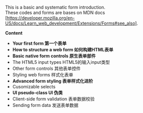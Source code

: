 This is a basic and systematic form introduction. <br>
These codes and forms are bases on MDN docs [https://developer.mozilla.org/en-US/docs/Learn_web_development/Extensions/Forms#see_also].

**Content**
- **Your first form 第一个表单**
- **How to structure a web form 如何构建HTML表单**
- **Basic native form controls 原生表单部件**
- The HTML5 input types HTML5的输入input类型
- Other form controls 其他表单控件
- Styling web forms 样式化表单
- **Advanced form styling 表单样式化进阶**
- Cusomizable selects
- **UI pseudo-class UI 伪类**
- Client-side form validation 表单数据校验
- Sending form data 发送表单数据
